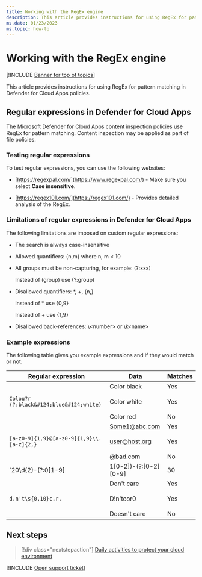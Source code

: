 ```yaml
---
title: Working with the RegEx engine
description: This article provides instructions for using RegEx for pattern matching in Defender for Cloud Apps policies.
ms.date: 01/23/2023
ms.topic: how-to
---
```

# Working with the RegEx engine

[!INCLUDE [Banner for top of topics](includes/banner.md)]

This article provides instructions for using RegEx for pattern matching in Defender for Cloud Apps policies.

## Regular expressions in Defender for Cloud Apps

The Microsoft Defender for Cloud Apps content inspection policies use RegEx for pattern matching. Content inspection may be applied as part of file policies.

### Testing regular expressions

To test regular expressions, you can use the following websites:

- [https://regexpal.com/](https://www.regexpal.com/) - Make sure you select **Case insensitive**.

- [https://regex101.com/](https://regex101.com/) - Provides detailed analysis of the RegEx.

### Limitations of regular expressions in Defender for Cloud Apps

The following limitations are imposed on custom regular expressions:

- The search is always case-insensitive

- Allowed quantifiers: {n,m} where n, m < 10

- All groups must be non-capturing, for example: (?:xxx)

    Instead of (group) use (?:group)

- Disallowed quantifiers: *, +, {n,}

    Instead of * use {0,9}

    Instead of + use {1,9}

- Disallowed back-references: \\<number\> or \k\<name>

### Example expressions

The following table gives you example expressions and if they would match or not.

|              Regular expression              |                     Data                     |      Matches      |
|---------------------------------------------------------------|---------------------------------------------------------------|------------------------------------|
|            `Colou?r (?:black&#124;blue&#124;white)`             |   Color black<br /><br /> Color white<br /><br /> Color red   | Yes<br /><br /> Yes<br /><br /> No |
|           `[a-z0-9]{1,9}@[a-z0-9]{1,9}\\.[a-z]{2,}`           | Some1@abc.com<br /><br /> user@host.org<br /><br /> @bad.com  | Yes<br /><br /> Yes<br /><br /> No |
| `20\d{2}-(?:0[1-9]|1[0-2])-(?:[0-2][0-9]|30|31)`              |   2015-12-31<br /><br /> 2015-01-09<br /><br /> 1999-12-31    | Yes<br /><br /> Yes<br /><br /> No |
|                       `d.n't\s{0,10}c.r.`                      | Don't     care<br /><br /> D!n'tcor0<br /><br /> Doesn't care | Yes<br /><br /> Yes<br /><br /> No |

## Next steps

> [!div class="nextstepaction"]
> [Daily activities to protect your cloud environment](daily-activities-to-protect-your-cloud-environment.md)

[!INCLUDE [Open support ticket](includes/support.md)]
